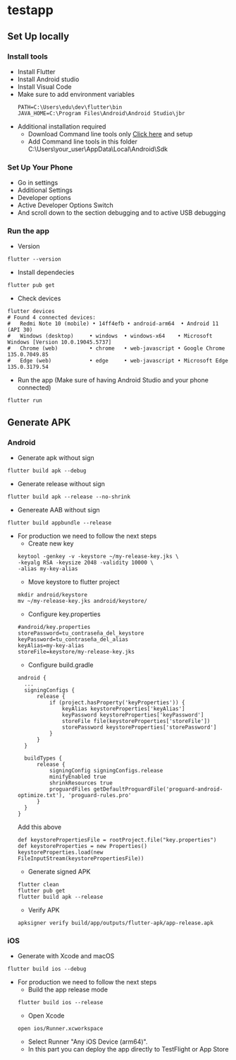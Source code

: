# testapp

## Set Up locally

### Install tools
- Install Flutter
- Install Android studio
- Install Visual Code
- Make sure to add environment variables
  ```
  PATH=C:\Users\edu\dev\flutter\bin
  JAVA_HOME=C:\Program Files\Android\Android Studio\jbr
  ```
- Additional installation required
  - Download Command line tools only [Click here](https://developer.android.com/studio#cmdline-tools) and setup
  - Add Command line tools in this folder C:\Users\your_user\AppData\Local\Android\Sdk

### Set Up Your Phone
- Go in settings
- Additional Settings
- Developer options
- Active Developer Options Switch
- And scroll down to the section debugging and to active USB debugging

### Run the app
- Version
```
flutter --version
```
- Install dependecies
```
flutter pub get
```
- Check devices
```
flutter devices
# Found 4 connected devices:
#   Redmi Note 10 (mobile) • 14ff4efb • android-arm64  • Android 11 (API 30)
#   Windows (desktop)     • windows  • windows-x64    • Microsoft Windows [Version 10.0.19045.5737]
#   Chrome (web)          • chrome   • web-javascript • Google Chrome 135.0.7049.85
#   Edge (web)            • edge     • web-javascript • Microsoft Edge 135.0.3179.54
```
- Run the app (Make sure of having Android Studio and your phone connected)
```
flutter run
```

## Generate APK
### Android
- Generate apk without sign
```
flutter build apk --debug
```
- Generate release without sign
```
flutter build apk --release --no-shrink
```
- Genereate AAB without sign
```
flutter build appbundle --release
```
- For production we need to follow the next steps
  - Create new key
  ```
  keytool -genkey -v -keystore ~/my-release-key.jks \
  -keyalg RSA -keysize 2048 -validity 10000 \
  -alias my-key-alias
  ```
  - Move keystore to flutter project
  ```
  mkdir android/keystore
  mv ~/my-release-key.jks android/keystore/
  ```
  - Configure key.properties
  ```
  #android/key.properties
  storePassword=tu_contraseña_del_keystore
  keyPassword=tu_contraseña_del_alias
  keyAlias=my-key-alias
  storeFile=keystore/my-release-key.jks
  ```
  - Configure build.gradle
  ```
  android {
    ...
    signingConfigs {
        release {
            if (project.hasProperty('keyProperties')) {
                keyAlias keystoreProperties['keyAlias']
                keyPassword keystoreProperties['keyPassword']
                storeFile file(keystoreProperties['storeFile'])
                storePassword keystoreProperties['storePassword']
            }
        }
    }

    buildTypes {
        release {
            signingConfig signingConfigs.release
            minifyEnabled true
            shrinkResources true
            proguardFiles getDefaultProguardFile('proguard-android-optimize.txt'), 'proguard-rules.pro'
        }
    }
  } 
  ```
  Add this above
  ```
  def keystorePropertiesFile = rootProject.file("key.properties")
  def keystoreProperties = new Properties()
  keystoreProperties.load(new FileInputStream(keystorePropertiesFile))
  ```
  - Generate signed APK
  ```
  flutter clean
  flutter pub get
  flutter build apk --release
  ```
  - Verify APK
  ```
  apksigner verify build/app/outputs/flutter-apk/app-release.apk
  ```

### iOS
- Generate with Xcode and macOS
```
flutter build ios --debug
```
- For production we need to follow the next steps
  - Build the app release mode
  ```
  flutter build ios --release
  ```
  - Open Xcode
  ```
  open ios/Runner.xcworkspace
  ```
  - Select Runner  "Any iOS Device (arm64)".
  - In this part you can deploy the app directly to TestFlight or App Store